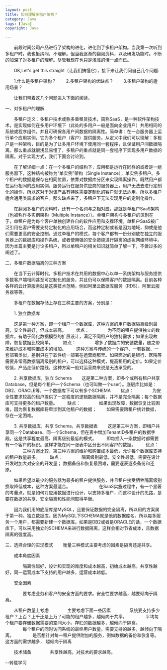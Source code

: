 ```yaml
---
layout: post
title: 如何理解多租户架构？
category: Java
tags: [Java]
copyright: Java

---
```


　　前段时间公司产品进行了架构的进化，进化到了多租户架构。当我第一次听到多租户时，我也挺纳闷，不理解。但当我逐渐的翻阅资料，以及研发功能时。不断的加深了对多租户的理解。尽管我现在也只是浅浅的懂一点而已。

　　OK,Let's get this straight（让我们搞懂它），接下来让我们问自己几个问题:

　　1.什么是多租户架构？
　　2.多租户架构的优缺点？
　　3.多租户架构的适用场景？

　　让我们带着这几个问题进入下面的阅读。

一、对多租户的理解

　　多租户定义：多租户技术或称多重租赁技术，简称SaaS，是一种软件架构技术，是实现如何在多用户环境下（此处的多用户一般是面向企业用户）共用相同的系统或程序组件，并且可确保各用户间数据的隔离性。简单讲：在一台服务器上运行单个应用实例，它为多个租户（客户）提供服务。从定义中我们可以理解：多租户是一种架构，目的是为了让多用户环境下使用同一套程序，且保证用户间数据隔离。那么重点就很浅显易懂了，多租户的重点就是同一套程序下实现多用户数据的隔离。对于实现方式，我们下面会讨论到。

　　在了解详细一点：在一个多租户的结构下，应用都是运行在同样的或者是一组服务器下，这种结构被称为“单实例”架构（Single Instance），单实例多租户。多个租户的数据是保存在相同位置，依靠对数据库分区来实现隔离操作。既然用户都在运行相同的应用实例，服务运行在服务供应商的服务器上，用户无法去进行定制化的操作，所以这对于对该产品有特殊需要定制化的客户就无法适用，所以多租户适合通用类需求的客户。那么缺点来了，多租户下无法实现用户的定制化操作。

　　在翻阅多租户的资料时，还有一个名词与之相对应，那就是单租户SaaS架构（也被称作多实例架构（Multiple Instance））。单租户架构与多租户的区别在于，单租户是为每个客户单独创建各自的软件应用和支撑环境。单租户SaaS被广泛引用在客户需要支持定制化的应用场合，而这种定制或者是因为地域，抑或是他们需要更高的安全控制。通过单租户的模式，每个客户都有一份分别放在独立的服务器上的数据库和操作系统，或者使用强的安全措施进行隔离的虚拟网络环境中。因为本篇主要是讨论多租户，所以单租户的相关知识就简单了解一下，不做过多的阐述了。

二、多租户数据隔离的三种方案

　　在当下云计算时代，多租户技术在共用的数据中心以单一系统架构与服务提供多数客户端相同甚至可定制化的服务，并且仍可以保障客户的数据隔离。目前各种各样的云计算服务就是这类技术范畴，例如阿里云数据库服务（RDS）、阿里云服务器等等。

　　多租户在数据存储上存在三种主要的方案，分别是：

　　1. 独立数据库

　　这是第一种方案，即一个租户一个数据库，这种方案的用户数据隔离级别最高，安全性最好，但成本较高。 
　　优点： 
　　　　为不同的租户提供独立的数据库，有助于简化数据模型的扩展设计，满足不同租户的独特需求；如果出现故障，恢复数据比较简单。 
　　缺点： 
　　　　增多了数据库的安装数量，随之带来维护成本和购置成本的增加。 
　　这种方案与传统的一个客户、一套数据、一套部署类似，差别只在于软件统一部署在运营商那里。如果面对的是银行、医院等需要非常高数据隔离级别的租户，可以选择这种模式，提高租用的定价。如果定价较低，产品走低价路线，这种方案一般对运营商来说是无法承受的。

　　2. 共享数据库，独立 Schema 
　　这是第二种方案，即多个或所有租户共享Database，但是每个租户一个Schema（也可叫做一个user）。底层库比如是：DB2、ORACLE等，一个数据库下可以有多个SCHEMA
　　优点： 
　　　　为安全性要求较高的租户提供了一定程度的逻辑数据隔离，并不是完全隔离；每个数据库可支持更多的租户数量。
　　缺点： 
　　　　如果出现故障，数据恢复比较困难，因为恢复数据库将牵涉到其他租户的数据； 
　　如果需要跨租户统计数据，存在一定困难。

　　3. 共享数据库，共享 Schema，共享数据表
　　这是第三种方案，即租户共享同一个Database、同一个Schema，但在表中增加TenantID多租户的数据字段。这是共享程度最高、隔离级别最低的模式。
　　即每插入一条数据时都需要有一个客户的标识。这样才能在同一张表中区分出不同客户的数据。
　　优点： 
　　　　三种方案比较，第三种方案的维护和购置成本最低，允许每个数据库支持的租户数量最多。 
　　缺点： 
　　　　隔离级别最低，安全性最低，需要在设计开发时加大对安全的开发量； 数据备份和恢复最困难，需要逐表逐条备份和还原。

　　如果希望以最少的服务器为最多的租户提供服务，并且租户接受牺牲隔离级别换取降低成本，这种方案最适合。 
　　　　
　　在SaaS实施过程中，有一个显著的考量点，就是如何对应用数据进行设计，以支持多租户，而这种设计的思路，是要在数据的共享、安全隔离和性能间取得平衡。

　　因为我们用的底层库是MySQL，且要保证数据的完全隔离，所以用的方案属于第一种。独立数据库。因为MySQL下SCHEMA就是他的数据库名。所以每多服务一个用户，都需要新建一个数据库。如果是DB2或者是ORACLE的话，一个数据库下，可以采用独立的SCHEMA来进行数据隔离，这样会相对节省成本，且数据隔离的强度高。

三、选择合理的实现模式 
　　衡量三种模式主要考虑的因素是隔离还是共享。

　　成本角度因素 

　　　　隔离性越好，设计和实现的难度和成本越高，初始成本越高。共享性越好，同一运营成本下支持的用户越多，运营成本越低。

　　安全因素 

　　　　要考虑业务和客户的安全方面的要求。安全性要求越高，越要倾向于隔离。

　　从租户数量上考虑
　　　　主要考虑下面一些因素 
　　　　系统要支持多少租户？上百？上千还是上万？可能的租户越多，越倾向于共享。 
　　　　平均每个租户要存储数据需要的空间大小。存贮的数据越多，越倾向于隔离。 
　　　　每个租户的同时访问系统的最终用户数量。需要支持的越多，越倾向于隔离。 
　　　　是否想针对每一租户提供附加的服务，例如数据的备份和恢复等。这方面的需求越多， 越倾向于隔离

　　技术储备 
　　　　共享性越高，对技术的要求越高。

--转载学习